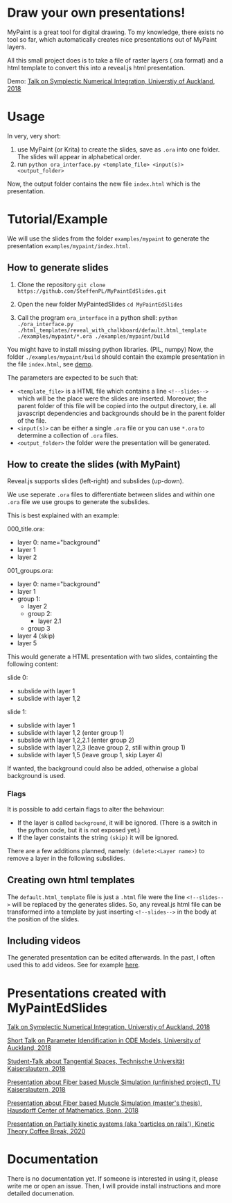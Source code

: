 # Draw your own presentations!

MyPaint is a great tool for digital drawing.
To my knowledge, there exists no tool so far, which automatically 
creates nice presentations out of MyPaint layers.

All this small project does is to take a file of raster layers (.ora format) and a html template
to convert this into a reveal.js html presentation.

Demo:
[Talk on Symplectic Numerical Integration, Universtiy of Auckland, 2018](https://steffenpl.github.io/MyPaintEdSlidesExamples/talks/2018/symplectic_methods/index.html#/)



# Usage

In very, very short:
 1. use MyPaint (or Krita) to create the slides, save as `.ora` into one folder. The slides will appear in alphabetical order.
 3. run ```python ora_interface.py <template_file> <input(s)> <output_folder>```

Now, the output folder contains the new file `index.html` which is the presentation.

# Tutorial/Example

We will use the slides from the folder `examples/mypaint` to generate the presentation `examples/mypaint/index.html`.

## How to generate slides

1. Clone the repository 
```git clone https://github.com/SteffenPL/MyPaintEdSlides.git```

2. Open the new folder MyPaintedSlides
```cd MyPaintEdSlides```

3. Call the program `ora_interface` in a python shell:
```python ./ora_interface.py ./html_templates/reveal_with_chalkboard/default.html_template ./examples/mypaint/*.ora ./examples/mypaint/build```

You might have to install missing python libraries. (PIL, numpy)
Now, the folder `./examples/mypaint/build` should contain the example presentation in the file `index.html`, see
[demo](https://steffenpl.github.io/MyPaintEdSlides/examples/mypaint/build/index.html#/).

The parameters are expected to be such that:
- `<template_file>` is a HTML file which contains a line `<!--slides-->` which will be the place were the slides are inserted.
Moreover, the parent folder of this file will be copied into the output directory, i.e. all javascript dependencies and backgrounds should be in the parent folder of the file.
- `<input(s)>` can be either a single `.ora` file or you can use `*.ora` to determine a collection of `.ora` files.
- `<output_folder>` the folder were the presentation will be generated.


## How to create the slides (with MyPaint)

Reveal.js supports slides (left-right) and subslides (up-down).

We use seperate `.ora` files to differentiate between slides and
within one `.ora` file we use groups to generate the subslides.

This is best explained with an example:

000_title.ora:
- layer 0: name="background"
- layer 1
- layer 2

001_groups.ora:
- layer 0: name="background"
- layer 1
- group 1:
  - layer 2
  - group 2:
    - layer 2.1
  - group 3
- layer 4 (skip)
- layer 5


This would generate a HTML presentation with
two slides, containting the following content:

slide 0:
- subslide with layer 1
- subslide with layer 1,2

slide 1:
- subslide with layer 1
- subslide with layer 1,2 (enter group 1)
- subslide with layer 1,2,2.1 (enter group 2)
- subslide with layer 1,2,3 (leave group 2, still within group 1)
- subslide with layer 1,5 (leave group 1, skip Layer 4)

If wanted, the background could also be added, otherwise
a global background is used.

### Flags

It is possible to add certain flags to alter the behaviour:
- If the layer is called `background`, it will be ignored. (There is a switch in the python code, but it is not exposed yet.)
- If the layer constaints the string `(skip)` it will be ignored.

There are a few additions planned, namely: `(delete:<Layer name>)` to remove a layer in the following subslides.

## Creating own html templates

The `default.html_template` file is just a `.html` file were the line `<!--slides-->` will be replaced by the generates slides.
So, any reveal.js html file can be transformed into a template by just inserting `<!--slides-->` in the body at the position of the slides.

## Including videos

The generated presentation can be edited afterwards. In the past, I often used this to add videos. See for example 
[here](https://steffenpl.github.io/MyPaintEdSlidesExamples/talks/2018/symplectic_methods/index.html#/14/8).

# Presentations created with MyPaintEdSlides

[Talk on Symplectic Numerical Integration, Universtiy of Auckland, 2018](https://steffenpl.github.io/MyPaintEdSlidesExamples/talks/2018/symplectic_methods/index.html#/)

[Short Talk on Parameter Idendification in ODE Models, University of Auckland, 2018](https://steffenpl.github.io/MyPaintEdSlidesExamples/talks/2018/param_id_in_ode/index.html)

[Student-Talk about Tangential Spaces, Technische Universität Kaiserslautern, 2018](https://steffenpl.github.io/MyPaintEdSlidesExamples/talks/2018/student_talk/index.html)

[Presentation about Fiber based Muscle Simulation (unfinished project), TU Kaiserslautern, 2018](https://steffenpl.github.io/MyPaintEdSlidesExamples/talks/2018/master_thesis/index.html)

[Presentation about Fiber based Muscle Simulation (master's thesis), Hausdorff Center of Mathematics, Bonn, 2018](https://steffenpl.github.io/MyPaintEdSlidesExamples/talks/2018/master_thesis_short/index.html)

[Presentation on Partially kinetic systems (aka 'particles on rails'), Kinetic Theory Coffee Break, 2020](https://steffenpl.github.io/MyPaintEdSlidesExamples/talks/2020/partially_kinetic_systems/index.html)



# Documentation

There is no documentation yet. If someone is interested in using it, please write me or open an issue.
Then, I will provide install instructions and more detailed documenation.
